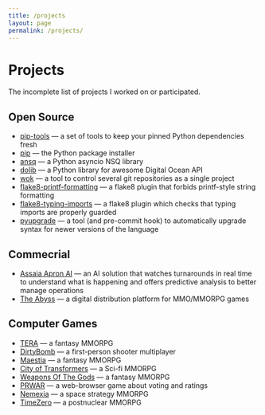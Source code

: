 ```yaml
---
title: /projects
layout: page
permalink: /projects/
---
```


# Projects

The incomplete list of projects I worked on or participated.

## Open Source

- [pip-tools](https://github.com/jazzband/pip-tools) — a set of tools to keep your pinned Python dependencies fresh
- [pip](https://github.com/pypa/pip) — the Python package installer
- [ansq](https://github.com/list-family/ansq) — a Python asyncio NSQ library
- [dolib](https://github.com/geraxe/dolib) — a Python library for awesome Digital Ocean API
- [wok](https://github.com/lig/wok) — a tool to control several git repositories as a single project
- [flake8-printf-formatting](https://github.com/atugushev/flake8-printf-formatting) — a flake8 plugin that forbids printf-style string formatting
- [flake8-typing-imports](https://github.com/asottile/flake8-typing-imports) — a flake8 plugin which checks that typing imports are properly guarded
- [pyupgrade](https://github.com/asottile/pyupgrade) — a tool (and pre-commit hook) to automatically upgrade syntax for newer versions of the language

## Commecrial

- [Assaia Apron AI](https://assaia.com) — an AI solution that watches turnarounds in real time to understand what is happening and offers predictive analysis to better manage operations
- [The Abyss](https://theabyss.com) — a digital distribution platform for MMO/MMORPG games


## Computer Games

- [TERA](https://en.wikipedia.org/wiki/TERA_(video_game)) — a fantasy MMORPG
- [DirtyBomb](https://en.wikipedia.org/wiki/Dirty_Bomb_(video_game)) — a first-person shooter multiplayer
- [Maestia](https://web.archive.org/web/20120512012817/http://www.maestia.ru/) — a fantasy MMORPG
- [City of Transformers](https://web.archive.org/web/20120420171655/http://www.ctgame.ru/) — a Sci-fi MMORPG
- [Weapons Of The Gods](https://web.archive.org/web/20120503015853/http://www.wgods.ru/) — a fantasy MMORPG
- [PRWAR](https://web.archive.org/web/20120906032306/http://www.prwar.ru/) — a web-browser game about voting and ratings
- [Nemexia](https://en.wikipedia.org/wiki/Nemexia_(video_game)) — a space strategy MMORPG
- [TimeZero](https://timezero.ru) — a postnuclear MMORPG
